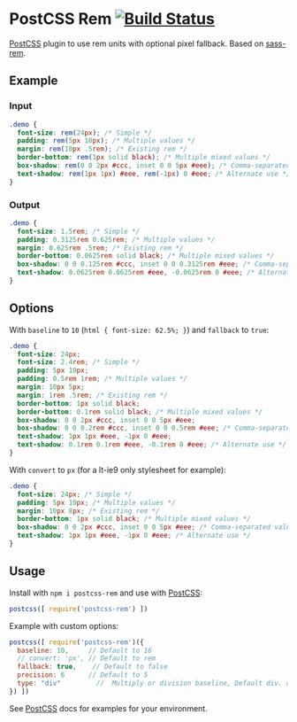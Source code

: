 # PostCSS Rem [![Build Status][ci-img]][ci]

[PostCSS] plugin to use rem units with optional pixel fallback. Based on [sass-rem](https://github.com/pierreburel/sass-rem).

[PostCSS]: https://github.com/postcss/postcss
[ci-img]:  https://travis-ci.org/pierreburel/postcss-rem.svg
[ci]:      https://travis-ci.org/pierreburel/postcss-rem

## Example

### Input

```scss
.demo {
  font-size: rem(24px); /* Simple */
  padding: rem(5px 10px); /* Multiple values */
  margin: rem(10px .5rem); /* Existing rem */
  border-bottom: rem(1px solid black); /* Multiple mixed values */
  box-shadow: rem(0 0 2px #ccc, inset 0 0 5px #eee); /* Comma-separated values */
  text-shadow: rem(1px 1px) #eee, rem(-1px) 0 #eee; /* Alternate use */
}
```

### Output

```css
.demo {
  font-size: 1.5rem; /* Simple */
  padding: 0.3125rem 0.625rem; /* Multiple values */
  margin: 0.625rem .5rem; /* Existing rem */
  border-bottom: 0.0625rem solid black; /* Multiple mixed values */
  box-shadow: 0 0 0.125rem #ccc, inset 0 0 0.3125rem #eee; /* Comma-separated values */
  text-shadow: 0.0625rem 0.0625rem #eee, -0.0625rem 0 #eee; /* Alternate use */
}
```

## Options

With `baseline` to `10` (`html { font-size: 62.5%; }`) and `fallback` to `true`:

```css
.demo {
  font-size: 24px;
  font-size: 2.4rem; /* Simple */
  padding: 5px 10px;
  padding: 0.5rem 1rem; /* Multiple values */
  margin: 10px 5px;
  margin: 1rem .5rem; /* Existing rem */
  border-bottom: 1px solid black;
  border-bottom: 0.1rem solid black; /* Multiple mixed values */
  box-shadow: 0 0 2px #ccc, inset 0 0 5px #eee;
  box-shadow: 0 0 0.2rem #ccc, inset 0 0 0.5rem #eee; /* Comma-separated values */
  text-shadow: 1px 1px #eee, -1px 0 #eee;
  text-shadow: 0.1rem 0.1rem #eee, -0.1rem 0 #eee; /* Alternate use */
}
```

With `convert` to `px` (for a lt-ie9 only stylesheet for example):

```css
.demo {
  font-size: 24px; /* Simple */
  padding: 5px 10px; /* Multiple values */
  margin: 10px 8px; /* Existing rem */
  border-bottom: 1px solid black; /* Multiple mixed values */
  box-shadow: 0 0 2px #ccc, inset 0 0 5px #eee; /* Comma-separated values */
  text-shadow: 1px 1px #eee, -1px 0 #eee; /* Alternate use */
}
```

## Usage

Install with `npm i postcss-rem` and use with [PostCSS]:

```js
postcss([ require('postcss-rem') ])
```

Example with custom options:

```js
postcss([ require('postcss-rem')({
  baseline: 10,     // Default to 16
  // convert: 'px', // Default to rem
  fallback: true,    // Default to false
  precision: 6      // Default to 5
  type: "div"         //  Multiply or division baseline, Default div. options: multi|div
}) ])
```

See [PostCSS] docs for examples for your environment.
